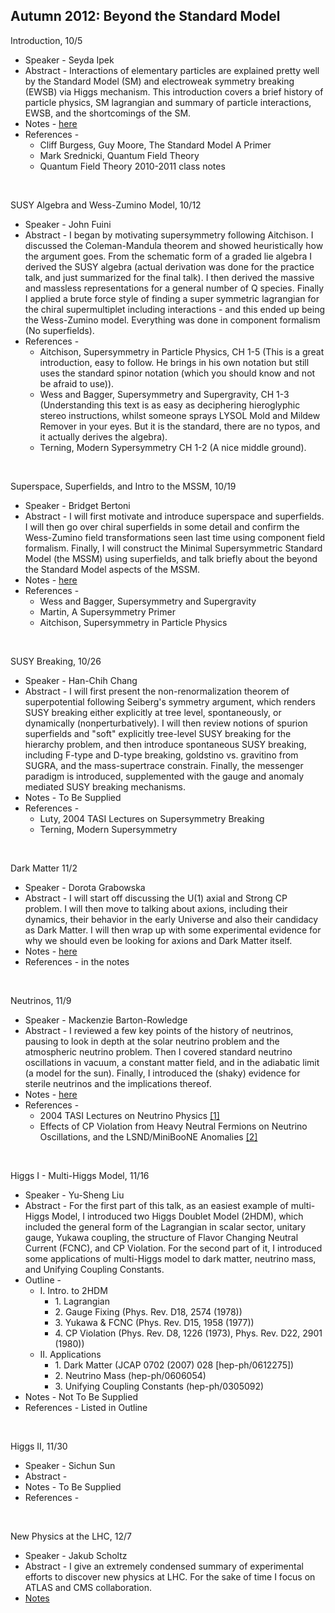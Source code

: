 <a name="Autumn_2012:_Beyond_the_Standard_Model"></a><h2>Autumn 2012: Beyond the Standard Model</h2>
<dl><dt>Introduction, 10/5
</dt></dl>
<ul><li>Speaker - Seyda Ipek
</li>
<li>Abstract - Interactions of elementary particles are explained pretty well by the Standard Model (SM) and electroweak symmetry breaking (EWSB) via Higgs mechanism. This introduction covers a brief history of particle physics, SM lagrangian and summary of particle interactions, EWSB, and the shortcomings of the SM. 
</li>
<li>Notes - <a href="https://docs.google.com/open?id=0B_xQJX3tRgJFcnBGX0dfSGg5ck0" class="external text" title="https://docs.google.com/open?id=0B_xQJX3tRgJFcnBGX0dfSGg5ck0" rel="nofollow">here</a>
</li>
<li>References - 
<ul><li>Cliff Burgess, Guy Moore, The Standard Model A Primer
</li>
<li>Mark Srednicki, Quantum Field Theory
</li>
<li>Quantum Field Theory 2010-2011 class notes
</li></ul>
</li></ul>
<p><br />
</p>
<dl><dt>SUSY Algebra and Wess-Zumino Model, 10/12
</dt></dl>
<ul><li>Speaker - John Fuini 
</li>
<li>Abstract - I began by motivating supersymmetry following Aitchison.  I discussed the Coleman-Mandula theorem and showed heuristically how the argument goes. From the schematic form of a graded lie algebra I derived the SUSY algebra (actual derivation was done for the practice talk, and just summarized for the final talk). I then derived the massive and massless representations for a general number of Q species. Finally I applied a brute force style of finding a super symmetric lagrangian for the chiral supermultiplet including interactions - and this ended up being the Wess-Zumino model. Everything was done in component formalism (No superfields).
</li>
<li>References -
<ul><li> Aitchison, Supersymmetry in Particle Physics, CH 1-5 (This is a great introduction, easy to follow.  He brings in his own notation but still uses the standard spinor notation (which you should know and not be afraid to use)).
</li>
<li> Wess and Bagger, Supersymmetry and Supergravity, CH 1-3 (Understanding this text is as easy as deciphering hieroglyphic stereo instructions, whilst someone sprays LYSOL Mold and Mildew Remover in your eyes.  But it is the standard, there are no typos, and it actually derives the algebra).
</li>
<li> Terning, Modern Sypersymmetry CH 1-2 (A nice middle ground). 
</li></ul>
</li></ul>
<p><br />
</p>
<dl><dt>Superspace, Superfields, and Intro to the MSSM, 10/19
</dt></dl>
<ul><li>Speaker - Bridget Bertoni
</li>
<li>Abstract - I will first motivate and introduce superspace and superfields.  I will then go over chiral superfields in some detail and confirm the Wess-Zumino field transformations seen last time using component field formalism.  Finally, I will construct the Minimal Supersymmetric Standard Model (the MSSM) using superfields, and talk briefly about the beyond the Standard Model aspects of the MSSM.   
</li>
<li>Notes - <a href="https://docs.google.com/file/d/1evKOAGPIVzdTUwpK_j-PFzHSHfBQ86GhyKPEfXNlmTdlIM2jcpiHQyPmbYBQ/edit" class="external text" title="https://docs.google.com/file/d/1evKOAGPIVzdTUwpK_j-PFzHSHfBQ86GhyKPEfXNlmTdlIM2jcpiHQyPmbYBQ/edit" rel="nofollow">here</a>
</li>
<li>References - 
<ul><li> Wess and Bagger, Supersymmetry and Supergravity
</li>
<li> Martin, A Supersymmetry Primer
</li>
<li> Aitchison, Supersymmetry in Particle Physics
</li></ul>
</li></ul>
<p><br />
</p>
<dl><dt>SUSY Breaking, 10/26
</dt></dl>
<ul><li>Speaker - Han-Chih Chang
</li>
<li>Abstract - I will first present the non-renormalization theorem of superpotential following Seiberg's symmetry argument, which renders SUSY breaking either explicitly at tree level, spontaneously, or dynamically (nonperturbatively). I will then review notions of spurion superfields and "soft" explicitly tree-level SUSY breaking for the hierarchy problem, and then introduce spontaneous SUSY breaking, including F-type and D-type breaking, goldstino vs. gravitino from SUGRA, and the mass-supertrace constrain. Finally, the messenger paradigm is introduced, supplemented with the gauge and anomaly mediated SUSY breaking mechanisms.
</li>
<li>Notes - To Be Supplied
</li>
<li>References - 
<ul><li> Luty, 2004 TASI Lectures on Supersymmetry Breaking
</li>
<li> Terning, Modern Supersymmetry
</li></ul>
</li></ul>
<p><br />
</p>
<dl><dt>Dark Matter 11/2
</dt></dl>
<ul><li>Speaker - Dorota Grabowska
</li>
<li>Abstract - I will start off discussing the U(1) axial and Strong CP problem. I will then move to talking about axions, including their dynamics, their behavior in the early Universe and also their candidacy as Dark Matter. I will then wrap up with some experimental evidence for why we should even be looking for axions and Dark Matter itself.
</li>
<li>Notes - <a href="https://docs.google.com/open?id=0B_xQJX3tRgJFZElpbm5XcEI4emc" class="external text" title="https://docs.google.com/open?id=0B_xQJX3tRgJFZElpbm5XcEI4emc" rel="nofollow">here</a>
</li>
<li>References - in the notes
</li></ul>
<p><br />
</p>
<dl><dt>Neutrinos, 11/9
</dt></dl>
<ul><li>Speaker - Mackenzie Barton-Rowledge
</li>
<li>Abstract - I reviewed a few key points of the history of neutrinos, pausing to look in depth at the solar neutrino problem and the atmospheric neutrino problem. Then I covered standard neutrino oscillations in vacuum, a constant matter field, and in the adiabatic limit (a model for the sun). Finally, I introduced the (shaky) evidence for sterile neutrinos and the implications thereof. 
</li>
<li>Notes - <a href="https://docs.google.com/open?id=0B_xQJX3tRgJFbjQ0UDVnazh6ZTQ" class="external text" title="https://docs.google.com/open?id=0B_xQJX3tRgJFbjQ0UDVnazh6ZTQ" rel="nofollow">here</a>
</li>
<li>References - 
<ul><li>2004 TASI Lectures on Neutrino Physics <a href="http://arxiv.org/abs/hep-ph/0411274" class="external autonumber" title="http://arxiv.org/abs/hep-ph/0411274" rel="nofollow">[1]</a>
</li>
<li>Effects of CP Violation from Heavy Neutral Fermions on Neutrino Oscillations, and the LSND/MiniBooNE Anomalies <a href="http://arxiv.org/abs/1010.3970" class="external autonumber" title="http://arxiv.org/abs/1010.3970" rel="nofollow">[2]</a>
</li></ul>
</li></ul>
<p><br />
</p>
<dl><dt>Higgs I - Multi-Higgs Model, 11/16
</dt></dl>
<ul><li>Speaker - Yu-Sheng Liu
</li>
<li>Abstract - For the first part of this talk, as an easiest example of multi-Higgs Model, I introduced two Higgs Doublet Model (2HDM), which included the general form of the Lagrangian in scalar sector, unitary gauge, Yukawa coupling, the structure of Flavor Changing Neutral Current (FCNC), and CP Violation. For the second part of it, I introduced some applications of multi-Higgs model to dark matter, neutrino mass, and Unifying Coupling Constants.
</li>
<li>Outline -
<ul><li>I. Intro. to 2HDM
<ul><li>1. Lagrangian
</li>
<li>2. Gauge Fixing (Phys. Rev. D18, 2574 (1978))
</li>
<li>3. Yukawa & FCNC (Phys. Rev. D15, 1958 (1977))
</li>
<li>4. CP Violation (Phys. Rev. D8, 1226 (1973), Phys. Rev. D22, 2901 (1980))
</li></ul>
</li>
<li>II. Applications
<ul><li>1. Dark Matter (JCAP 0702 (2007) 028 [hep-ph/0612275])
</li>
<li>2. Neutrino Mass (hep-ph/0606054)
</li>
<li>3. Unifying Coupling Constants (hep-ph/0305092)
</li></ul>
</li></ul>
</li>
<li>Notes - Not To Be Supplied
</li>
<li>References - Listed in Outline
</li></ul>
<p><br />
</p>
<dl><dt>Higgs II, 11/30
</dt></dl>
<ul><li>Speaker - Sichun Sun
</li>
<li>Abstract - 
</li>
<li>Notes - To Be Supplied
</li>
<li>References - 
</li></ul>
<p><br />
</p>
<dl><dt>New Physics at the LHC, 12/7
</dt></dl>
<ul><li>Speaker - Jakub Scholtz
</li>
<li>Abstract - I give an extremely condensed summary of experimental efforts to discover new physics at LHC. For the sake of time I focus on ATLAS and CMS collaboration.
</li>
<li><a href="https://docs.google.com/file/d/0B_v_vRqCWhGKc21vaGhOSFJkV1E/view" class="external text" title="https://docs.google.com/file/d/0B_v_vRqCWhGKc21vaGhOSFJkV1E/view" rel="nofollow">Notes</a>
</li></ul>
